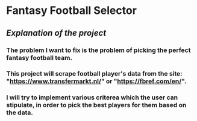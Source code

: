 # **Fantasy Football Selector**

## *Explanation of the project*

### The problem I want to fix is the problem of picking the perfect fantasy football team.
### This project will scrape football player's data from the site: "https://www.transfermarkt.nl/" or "https://fbref.com/en/". 
### I will try to implement various criterea which the user can stipulate, in order to pick the best players for them based on the data.
